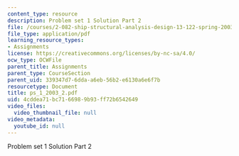 ```yaml
---
content_type: resource
description: Problem set 1 Solution Part 2
file: /courses/2-082-ship-structural-analysis-design-13-122-spring-2003/4cddea71bc7166989b93ff72b6542649_ps_1_2003_2.pdf
file_type: application/pdf
learning_resource_types:
- Assignments
license: https://creativecommons.org/licenses/by-nc-sa/4.0/
ocw_type: OCWFile
parent_title: Assignments
parent_type: CourseSection
parent_uid: 339347d7-6dda-a6eb-56b2-e6130a6e6f7b
resourcetype: Document
title: ps_1_2003_2.pdf
uid: 4cddea71-bc71-6698-9b93-ff72b6542649
video_files:
  video_thumbnail_file: null
video_metadata:
  youtube_id: null
---
```

Problem set 1 Solution Part 2